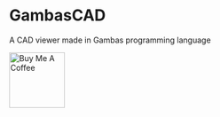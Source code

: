 # GambasCAD
A CAD viewer made in Gambas programming language

<a href="https://www.buymeacoffee.com/tercoide" target="_blank"><img src="https://cdn.buymeacoffee.com/buttons/v2/default-yellow.png" alt="Buy Me A Coffee" style="width: 100px;" ></a>

